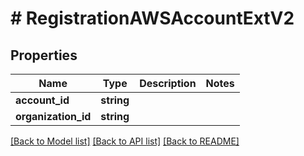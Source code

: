 # # RegistrationAWSAccountExtV2

## Properties

Name | Type | Description | Notes
------------ | ------------- | ------------- | -------------
**account_id** | **string** |  |
**organization_id** | **string** |  |

[[Back to Model list]](../../README.md#models) [[Back to API list]](../../README.md#endpoints) [[Back to README]](../../README.md)
